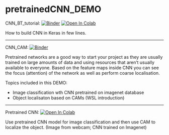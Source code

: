 # pretrainedCNN_DEMO

CNN_BT_tutorial: [![Binder](https://mybinder.org/badge_logo.svg)](https://mybinder.org/v2/gh/knave88/pretrainedCNN_DEMO/main?filepath=CNN_BT_tutorial.ipynb)
                 [![Open In Colab](https://colab.research.google.com/assets/colab-badge.svg)](https://colab.research.google.com/github/knave88/pretrainedCNN_DEMO/blob/main/CNN_BT_tutorial_colab.ipynb)

How to build CNN in Keras in few lines.

****

CNN_CAM: [![Binder](https://mybinder.org/badge_logo.svg)](https://mybinder.org/v2/gh/knave88/pretrainedCNN_DEMO/main?filepath=CNN_CAM.ipynb)
         
Pretrained networks are a good way to start your project as they are usually trained on large amounts of data and using resources that aren’t usually available to everyone. Based on the feature maps inside CNN you can see the focus (attention) of the network as well as perform coarse localisation.

Topics included in this DEMO:
* Image classification wth CNN pretrained on imagenet database
* Object localisaton based on CAMs (WSL introduction)

****

Pretrained CNN: [![Open In Colab](https://colab.research.google.com/assets/colab-badge.svg)](https://colab.research.google.com/github/knave88/pretrainedCNN_DEMO/blob/main/test_fromWebcam.ipynb)

Use pretrained CNN model for image classification and then use CAM to localize the object. (Image from webcam; CNN trained on Imagenet)
